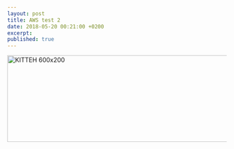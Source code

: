 ```yaml
---
layout: post
title: AWS test 2
date: 2018-05-20 00:21:00 +0200
excerpt:
published: true
---
```

<img src="http://placekitten.com/600/200" alt="KITTEH 600x200" width="600" height="200" />
